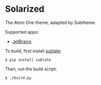 # Solarized

The Atom One theme, adapted by Subtheme.

Supported apps:
- [JetBrains](theme/jetbrains)

To build, first install [sublate](https://github.com/espositocode/sublate):

    $ pip install sublate

Then, run the build script:

    $ ./build.py
